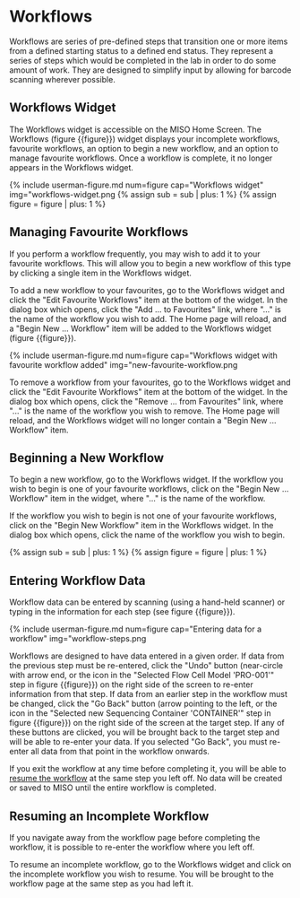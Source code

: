 # Workflows

Workflows are series of pre-defined steps that transition one or more items from a defined starting status to
a defined end status. They represent a series of steps which would be completed in the lab in order to do some
amount of work. They are designed to simplify input by allowing for barcode scanning wherever possible.

## Workflows Widget

The Workflows widget is accessible on the MISO Home Screen. The Workflows (figure {{figure}}) widget displays
your incomplete workflows, favourite workflows, an option to begin a new workflow, and an option to manage
favourite workflows. Once a workflow is complete, it no longer appears in the Workflows widget.

{% include userman-figure.md num=figure cap="Workflows widget" img="workflows-widget.png
{% assign sub = sub | plus: 1 %}
{% assign figure = figure | plus: 1 %}
## Managing Favourite Workflows

If you perform a workflow frequently, you may wish to add it to your favourite workflows. This will allow you
to begin a new workflow of this type by clicking a single item in the Workflows widget.

To add a new workflow to your favourites, go to the Workflows widget and click the "Edit Favourite Workflows"
item at the bottom of the widget. In the dialog box which opens, click the "Add ... to Favourites" link, where
"..." is the name of the workflow you wish to add. The Home page will reload, and a "Begin New ... Workflow"
item will be added to the Workflows widget (figure {{figure}}).

{% include userman-figure.md num=figure cap="Workflows widget with favourite workflow added"
img="new-favourite-workflow.png

To remove a workflow from your favourites, go to the Workflows widget and click the "Edit Favourite Workflows"
item at the bottom of the widget. In the dialog box which opens, click the "Remove ... from Favourites" link,
where "..." is the name of the workflow you wish to remove. The Home page will reload, and the Workflows
widget will no longer contain a "Begin New ... Workflow" item.

## Beginning a New Workflow

To begin a new workflow, go to the Workflows widget. If the workflow you wish to begin is one of your favourite
workflows, click on the "Begin New ... Workflow" item in the widget, where "..." is the name of the workflow.

If the workflow you wish to begin is not one of your favourite workflows, click on the "Begin New Workflow"
item in the Workflows widget. In the dialog box which opens, click the name of the workflow you wish to begin.

{% assign sub = sub | plus: 1 %}
{% assign figure = figure | plus: 1 %}
## Entering Workflow Data

Workflow data can be entered by scanning (using a hand-held scanner) or typing in the information for each
step (see figure {{figure}}).

{% include userman-figure.md num=figure cap="Entering data for a workflow" img="workflow-steps.png

Workflows are designed to have data entered in a given order. If data from the previous step must be
re-entered, click the "Undo" button (near-circle with arrow end, or the icon in the "Selected Flow Cell Model
'PRO-001'" step in figure {{figure}}) on the right side of the screen to re-enter information from that step.
If data from an earlier step in the workflow must be changed, click the "Go Back" button (arrow pointing to
the left, or the icon in the "Selected new Sequencing Container 'CONTAINER'" step in figure {{figure}}) on the
right side of the screen at the target step. If any of these buttons are clicked, you will be brought back to
the target step and will be able to re-enter your data. If you selected "Go Back", you must re-enter all data
from that point in the workflow onwards.

If you exit the workflow at any time before completing it, you will be able to 
[resume the workflow](#resuming-an-incomplete-workflow) at the same step you left off. No data will be created
or saved to MISO until the entire workflow is completed.

## Resuming an Incomplete Workflow

If you navigate away from the workflow page before completing the workflow, it is possible to re-enter the
workflow where you left off.

To resume an incomplete workflow, go to the Workflows widget and click on the incomplete workflow you wish to
resume. You will be brought to the workflow page at the same step as you had left it.
